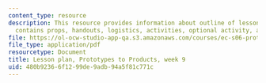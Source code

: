 ```yaml
---
content_type: resource
description: This resource provides information about outline of lesson plan which
  contains props, handouts, logistics, activities, optional activity, and homework.
file: https://ol-ocw-studio-app-qa.s3.amazonaws.com/courses/ec-s06-prototypes-to-products-fall-2005/480b92366f1299de9adb94a5f81c771c_MITEC_S06F05_lp9_2.pdf
file_type: application/pdf
resourcetype: Document
title: Lesson plan, Prototypes to Products, week 9
uid: 480b9236-6f12-99de-9adb-94a5f81c771c
---
```

